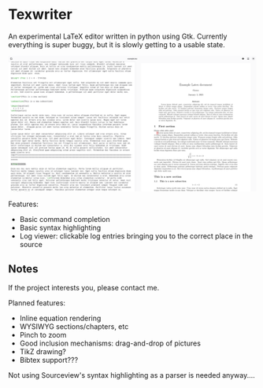 # Texwriter

An experimental LaTeX editor written in python using Gtk. 
Currently everything is super buggy, but it is slowly getting to a usable state.

![Default editing view](default_view.png)

Features:
 - Basic command completion
 - Basic syntax highlighting
 - Log viewer: clickable log entries bringing you to the correct place in the source

## Notes

If the project interests you, please contact me.

Planned features:
 - Inline equation rendering
 - WYSIWYG sections/chapters, etc
 - Pinch to zoom
 - Good inclusion mechanisms: drag-and-drop of pictures
 - TikZ drawing?
 - Bibtex support???

Not using Sourceview's syntax highlighting as a parser is needed anyway....

